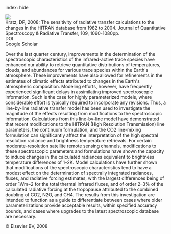 index: hide

<div class="Citation">
    <div class="Citation-thumb CitationThumb-linked"  data-href="https://doi.org/10.1016/j.jqsrt.2007.10.010">
      <img src="https://static.claimspace.cloud/climate-study-static/refs/thumbs/8/Kratz_2008-thumb.png" />
    </div>

  <div class="Citation-body">
    <div class="Citation-text">Kratz, DP, 2008: The sensitivity of radiative transfer calculations to the changes in the HITRAN database from 1982 to 2004. <span class="Article-journal">Journal of Quantitative Spectroscopy & Radiative Transfer, </span><span class="Article-volume">109, </span>1060-1080pp.</div>
    <div class="Citation-links">
      <div class="CitationLink" data-href="https://doi.org/10.1016/j.jqsrt.2007.10.010">
        <div class="CitationLink-icon CitationLink-Doi"></div>
        <div class="CitationLink-text">DOI</div>
      </div>
      <div class="CitationLink" data-href="https://scholar.google.com/scholar?q=10.1016/j.jqsrt.2007.10.010">
        <div class="CitationLink-icon CitationLink-Scholar"></div>
        <div class="CitationLink-text">Google Scholar</div>
      </div>
    </div>
  </div>
</div>

Over the last quarter century, improvements in the determination of the spectroscopic characteristics of the infrared-active trace species have enhanced our ability to retrieve quantitative distributions of temperatures, clouds, and abundances for various trace species within the Earth's atmosphere. These improvements have also allowed for refinements in the estimates of climatic effects attributed to changes in the Earth's atmospheric composition. Modeling efforts, however, have frequently experienced significant delays in assimilating improved spectroscopic information. Such is the case for highly parameterized models, where considerable effort is typically required to incorporate any revisions. Thus, a line-by-line radiative transfer model has been used to investigate the magnitude of the effects resulting from modifications to the spectroscopic information. Calculations from this line-by-line model have demonstrated that recent modifications to the HITRAN (High Resolution Transmission) line parameters, the continuum formulation, and the CO2 line-mixing formulation can significantly affect the interpretation of the high spectral resolution radiance and brightness temperature retrievals. For certain moderate-resolution satellite remote sensing channels, modifications to these spectroscopic parameters and formulations have shown the capacity to induce changes in the calculated radiances equivalent to brightness temperature differences of 1–2K. Model calculations have further shown that modifications of the spectroscopic characteristics tend to have a modest effect on the determination of spectrally integrated radiances, fluxes, and radiative forcing estimates, with the largest differences being of order 1Wm−2 for the total thermal infrared fluxes, and of order 2–3% of the calculated radiative forcing at the tropopause attributed to the combined doubling of CO2, N2O, and CH4. The results from this investigation are intended to function as a guide to differentiate between cases where older parameterizations provide acceptable results, within specified accuracy bounds, and cases where upgrades to the latest spectroscopic database are necessary.

<div class="Citation-copy">
&copy; Elsevier BV, 2008
</div>